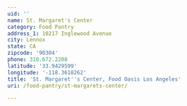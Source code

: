 ```yaml
---
uid: ''
name: St. Margaret's Center
category: Food Pantry
address_1: 10217 Inglewood Avenue
city: Lennox
state: CA
zipcode: '90304'
phone: 310.672.2208
latitude: '33.9429599'
longitude: '-118.3618262'
title: 'St. Margaret''s Center, Food Oasis Los Angeles'
uri: /food-pantry/st-margarets-center/

---
```

